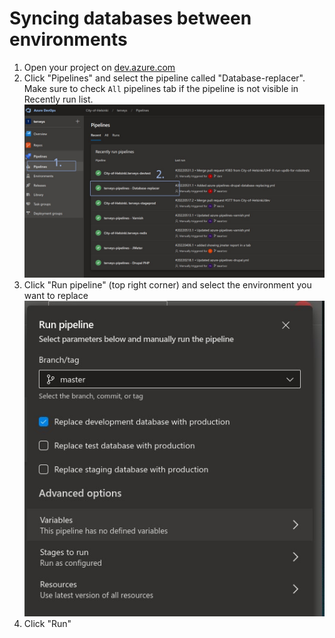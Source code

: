 # Syncing databases between environments

1. Open your project on [dev.azure.com](https://dev.azure.com/City-of-Helsinki/)
2. Click "Pipelines" and select the pipeline called "Database-replacer". Make sure to check `All` pipelines tab if the pipeline is not visible in Recently run list. ![Image 1 of DB replacer](/documentation/images/db-replacer1.jpg)
3. Click "Run pipeline" (top right corner) and select the environment you want to replace ![Image 2 of DB replacer](/documentation/images/db-replacer2.jpg)
4. Click "Run"

